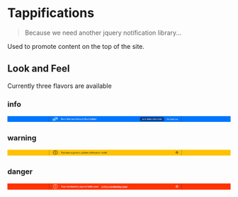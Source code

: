 # Tappifications

> Because we need another jquery notification library...

Used to promote content on the top of the site.

## Look and Feel

Currently three flavors are available

### info

![info](media/info.jpg)

### warning

![warning](media/warning.jpg)

### danger

![danger](media/danger.jpg)


